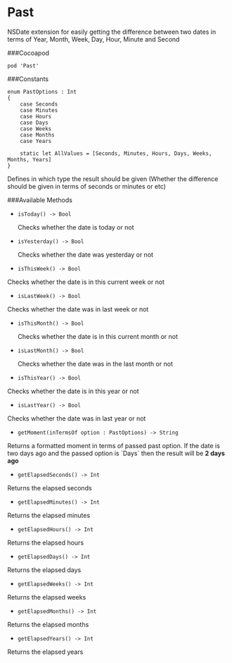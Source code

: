 # Past
NSDate extension for easily getting the difference between two dates in terms of Year, Month, Week, Day, Hour, Minute and Second

###Cocoapod
```
pod 'Past'
```

###Constants

    enum PastOptions : Int
    {
        case Seconds
        case Minutes
        case Hours
        case Days
        case Weeks
        case Months
        case Years
        
        static let AllValues = [Seconds, Minutes, Hours, Days, Weeks, Months, Years]
    }

Defines in which type the result should be given (Whether the difference should be given in terms of seconds or minutes or etc)

###Available Methods

   - `isToday() -> Bool`
    <p>Checks whether the date is today or not</p>
   
   - `isYesterday() -> Bool`
    <p>Checks whether the date was yesterday or not</p>
   
   - `isThisWeek() -> Bool`
   <p>Checks whether the date is in this current week or not</p> 
   
   - `isLastWeek() -> Bool`
  <p>Checks whether the date was in last week or not</p>
   
   - `isThisMonth() -> Bool`
    <p>Checks whether the date is in this current month or not</p>
   
   - `isLastMonth() -> Bool`
    <p>Checks whether the date was in the last month or not</p>
   
   - `isThisYear() -> Bool`
   <p>Checks whether the date is in this year or not</p>

   - `isLastYear() -> Bool`
   <p>Checks whether the date was in last year or not</p>

   - `getMoment(inTermsOf option : PastOptions) -> String`
   <p>Returns a formatted moment in terms of passed past option. If the date is two days ago and the passed option is `Days` then the result will be <b>2 days ago</b></p> 
   
   - `getElapsedSeconds() -> Int`
   <p>Returns the elapsed seconds</p>

   - `getElapsedMinutes() -> Int`
   <p>Returns the elapsed minutes</p>

   - `getElapsedHours() -> Int`
   <p>Returns the elapsed hours</p>

   - `getElapsedDays() -> Int`
   <p>Returns the elapsed days</p>

   - `getElapsedWeeks() -> Int`
   <p>Returns the elapsed weeks</p>

   - `getElapsedMonths() -> Int`
   <p>Returns the elapsed months</p>
   
   - `getElapsedYears() -> Int`
   <p>Returns the elapsed years</p>
    
   

